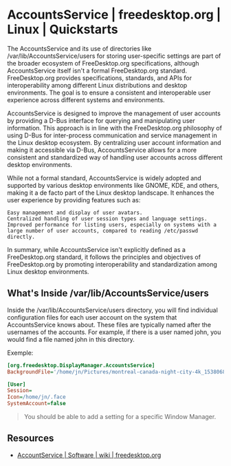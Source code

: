 # AccountsService | freedesktop.org | Linux | Quickstarts



The AccountsService and its use of directories like /var/lib/AccountsService/users for storing user-specific settings are part of the broader ecosystem of FreeDesktop.org specifications, although AccountsService itself isn't a formal FreeDesktop.org standard. FreeDesktop.org provides specifications, standards, and APIs for interoperability among different Linux distributions and desktop environments. The goal is to ensure a consistent and interoperable user experience across different systems and environments.

AccountsService is designed to improve the management of user accounts by providing a D-Bus interface for querying and manipulating user information. This approach is in line with the FreeDesktop.org philosophy of using D-Bus for inter-process communication and service management in the Linux desktop ecosystem. By centralizing user account information and making it accessible via D-Bus, AccountsService allows for a more consistent and standardized way of handling user accounts across different desktop environments.

While not a formal standard, AccountsService is widely adopted and supported by various desktop environments like GNOME, KDE, and others, making it a de facto part of the Linux desktop landscape. It enhances the user experience by providing features such as:

    Easy management and display of user avatars.
    Centralized handling of user session types and language settings.
    Improved performance for listing users, especially on systems with a large number of user accounts, compared to reading /etc/passwd directly.

In summary, while AccountsService isn't explicitly defined as a FreeDesktop.org standard, it follows the principles and objectives of FreeDesktop.org by promoting interoperability and standardization among Linux desktop environments.

## What's Inside /var/lib/AccountsService/users

Inside the /var/lib/AccountsService/users directory, you will find individual configuration files for each user account on the system that AccountsService knows about. These files are typically named after the usernames of the accounts. For example, if there is a user named john, you would find a file named john in this directory.

Exemple: 
```ini
[org.freedesktop.DisplayManager.AccountsService]
BackgroundFile='/home/jn/Pictures/montreal-canada-night-city-4k_1538068139.jpg'

[User]
Session=
Icon=/home/jn/.face
SystemAccount=false
```

> You should be able to add a setting for a specific Window Manager.

## Resources
- [AccountService | Software | wiki | freedesktop.org](https://www.freedesktop.org/wiki/Software/AccountsService/)
